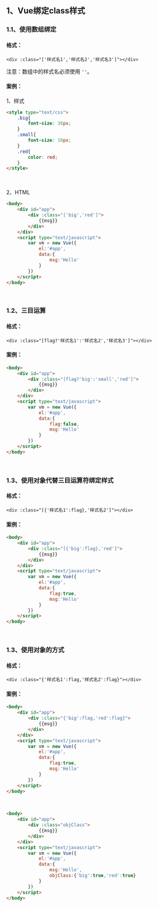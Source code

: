 ## 1、Vue绑定class样式

### 1.1、使用数组绑定

#### 格式：

`<div :class="['样式名1','样式名2','样式名3']"></div>`

注意：数组中的样式名必须使用 `''`。

#### 案例：

1、样式

~~~html
<style type="text/css">
    .big{
        font-size: 36px;
    }
    .small{
        font-size: 10px;
    }
    .red{
        color: red;
    }
</style>
~~~

<br>

2、HTML

~~~html
<body>
    <div id="app">
        <div :class="['big','red']">
            {{msg}}
        </div>
    </div>
    <script type="text/javascript">
        var vm = new Vue({
            el:'#app',
            data:{
                msg:'Hello'
            }
        })
    </script>
</body>
~~~

<br>

### 1.2、三目运算

#### 格式：

`<div :class="[flag?'样式名1':'样式名2','样式名3']"></div>`

#### 案例：

~~~html
<body>
    <div id="app">
        <div :class="[flag?'big':'small','red']">
            {{msg}}
        </div>
    </div>
    <script type="text/javascript">
        var vm = new Vue({
            el:'#app',
            data:{
                flag:false,
                msg:'Hello'
            }
        })
    </script>
</body>
~~~

<br>

### 1.3、使用对象代替三目运算符绑定样式

#### 格式：

`<div :class="[{'样式名1':flag},'样式名2']"></div>`

#### 案例：

~~~html
<body>
    <div id="app">
        <div :class="[{'big':flag},'red']">
            {{msg}}
        </div>
    </div>
    <script type="text/javascript">
        var vm = new Vue({
            el:'#app',
            data:{
                flag:true,
                msg:'Hello'
            }
        })
    </script>
</body>
~~~

<br>

### 1.3、使用对象的方式

#### 格式：

`<div :class="{'样式名1':flag,'样式名2':flag}"></div>`

#### 案例：

~~~html
<body>
    <div id="app">
        <div :class="{'big':flag,'red':flag}">
            {{msg}}
        </div>
    </div>
    <script type="text/javascript">
        var vm = new Vue({
            el:'#app',
            data:{
                flag:true,
                msg:'Hello'
            }
        })
    </script>
</body>
~~~

<br>

~~~html
<body>
    <div id="app">
        <div :class="objClass">
            {{msg}}
        </div>
    </div>
    <script type="text/javascript">
        var vm = new Vue({
            el:'#app',
            data:{
                msg:'Hello',
                objClass:{'big':true,'red':true}
            }
        })
    </script>
</body>
~~~

